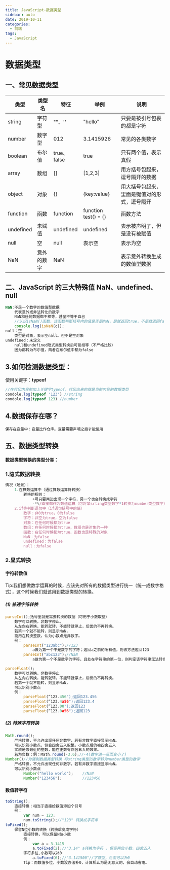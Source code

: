 ```yaml
---
title: JavaScript-数据类型
sidebar: auto
date: 2019-10-11
categories:
  - 前端
tags:
  - JavaScript
---
```


# 数据类型

## 一、常见数据类型

| 类型      | 类型名     | 特征        | 举例                 | 说明                                         |
| --------- | ---------- | ----------- | -------------------- | -------------------------------------------- |
| string    | 字符型     | ""、''      | "hello"              | 只要是被引号包裹的都是字符                   |
| number    | 数字型     | 012         | 3.1415926            | 常见的各类数字                               |
| boolean   | 布尔值     | true、false | true                 | 只有两个值，表示真假                         |
| array     | 数组       | []          | [1,2,3]              | 用方括号包起来，逗号隔开的数据               |
| object    | 对象       | {}          | {key:value}          | 用大括号包起来，里面是键值对的形式，逗号隔开 |
| function  | 函数       | function    | function test() = {} | 函数方法                                     |
| undefined | 未赋值     | undefined   | undefined            | 表示被声明了，但是没有被赋值                 |
| null      | 空         | null        | 表示空               | 表示为空                                     |
| NaN       | 意外的数字 | NaN         |                      | 表示意外转换生成的数值型数据                 |

## 二、JavaScript 的三大特殊值 NaN、undefined、null

```javascript
NaN:不是一个数字的数值型数据
    代表意外或非法转化的数字
    NaN和任何数据都不相等，甚至不等于自己
    //认识isNaN()函数，该函数判断括号内的值是否是NaN，是就返回true，不是就返回false
    console.log(isNaN(c));
null：空
	类型是对象，表示空nall。但不是空对象
undefined：未定义
    null和undefined隐式类型转换后可能相等（不严格比较）
    因为都转为布尔值，两者在布尔值中都为false
```

## 3.如何检测数据类型：

使用关键字：**typeof**

```javascript
//在打印内容前加上关键字typeof，打印出来的就是当前内容的数据类型
condole.log(typeof '123') //string
condole.log(typeof 123) //number
```

## 4.数据保存在哪？

```
保存在变量中：变量比作仓库。变量需要声明之后才能使用
```

## 五、数据类型转换

#### 数据类型转换的类型分类：

### 1.隐式数据转换

```javascript
情况（场景）：
    1.在算数运算中（通过算数运算符转换）
        转换的规则：
            +号只要两边出现一个字符，另一个也会转换成字符
            -*%/直接都作为数值运算（可将某srting类型数字*1转换为number类型数字）
    2.if等判断语句中（if语句括号中的值）
        数字：非0为true，0为false
        字符：非空为true，空为false
        对象：在任何时候都为true
        数组：在任何时候都为true，数组也是对象的一种
        函数：在任何时候都为true，函数也是特殊的对象
        NaN：为false
        undefined：为false
        null：为false
```

### 2.显式转换

#### **字符转数值**

Tip:我们想做数学运算的时候，应该先对所有的数据类型进行统一（统一成数字格式），这个时候我们就该用到数据类型的转换。

##### (1) 普通字符转换

```javascript
parseInt();括号里就是需要转换的数据（可用于小数取整）
    数字可以转换，非数字停止。
    从左向右转换，能转就转，不能转就停止，后面的不再转换。
    若第一个就不能转，则显示NaN，
    能用在转换整数，认为小数点是非数字。
	例：
        parseInt("123abc");//123
       		a做为第一个不是数字的字符；返回a之前的所有值，则该方法返回123
        parseInt("abc123");//NaN
        	a做为第一个不是数字的字符，且处在字符串的第一位，则判定该字符串无法转换为数字返回NaN

parseFloat();
    数字可以转换，非数字停止
    从左向右转换，能转就转，不能转就停止，后面的不再转换。
    若第一个就不能转，则显示NaN，
    可以识别小数点
    例：
        parseFloat(“123.456");返回123.456
        parseFloat(“123.4a56");返回123.4
        parseFloat(“123.00");返回123
        parseFloat(“123.0a56");返回123
```

##### (2) 特殊字符转换

```javascript
Math.round();
    严格转换，不允许出现任何非数字，若有非数字直接显示NaN。
    可以识别小数点，但会四舍五入取整。小数点后的被四舍五入
    实质是取最近的整数，能在正数有四舍五入的效果。
    若为负数；例：Math.round(-3.6);//-4(数字进一反而变小了)
Number()//为强制数据类型转换 将string类型的数字转为number类型的数字
    严格转换，不允许出现任何非数字，若有非数字直接显示NaN。
    可以识别小数点
        Number("hello world");    //NaN
        Number("123456");         //123456
```

#### **数值转字符**

```javascript
toString();
	直接转换：相当于直接给数值添加个引号
	例：
        var num = 123;
        num.toString();//"123" 转换成字符串
toFixed();
	保留N位小数的转换（转换后变成字符）
		直接转换，可以保留N位小数
		例：
			var a = 3.1415
			a.toFixed(2);//"3.14" a转换为字符 ，保留两位小数，四舍五入
		字符多位,小数可以补0
			a.toFixed(6);//"3.141500"//字符型，后面可以补0
		Tip：而数值多位，小数没办法补0，计算机认为是无意义的，会自动省略。
```
